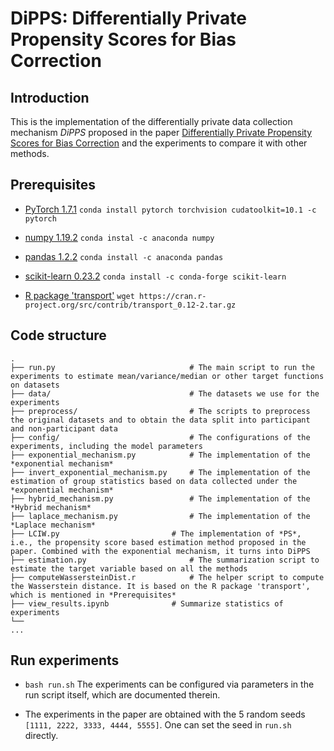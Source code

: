 # DiPPS: Differentially Private Propensity Scores for Bias Correction

## Introduction

This is the implementation of the differentially private data collection mechanism *DiPPS* proposed in the paper [Differentially Private Propensity Scores for Bias Correction](https://arxiv.org/abs/2210.02360) and the experiments to compare it with other methods.

## Prerequisites

* [PyTorch 1.7.1](https://pytorch.org/) `conda install pytorch torchvision cudatoolkit=10.1 -c pytorch`

* [numpy 1.19.2](https://numpy.org/) `conda instal -c anaconda numpy`

* [pandas 1.2.2](https://pandas.pydata.org/) `conda install -c anaconda pandas`

* [scikit-learn 0.23.2](https://scikit-learn.org/stable/install.html)  `conda install -c conda-forge scikit-learn`

* [R package 'transport'](https://cran.r-project.org/web/packages/transport/index.html) `wget https://cran.r-project.org/src/contrib/transport_0.12-2.tar.gz`


## Code structure
```
.
├── run.py                              # The main script to run the experiments to estimate mean/variance/median or other target functions on datasets
├── data/                               # The datasets we use for the experiments
├── preprocess/                         # The scripts to preprocess the original datasets and to obtain the data split into participant and non-participant data
├── config/                             # The configurations of the experiments, including the model parameters
├── exponential_mechanism.py            # The implementation of the *exponential mechanism*
├── invert_exponential_mechanism.py     # The implementation of the estimation of group statistics based on data collected under the *exponential mechanism*
├── hybrid_mechanism.py                	# The implementation of the *Hybrid mechanism*
├── laplace_mechanism.py                # The implementation of the *Laplace mechanism*
├── LCIW.py                     	# The implementation of *PS*, i.e., the propensity score based estimation method proposed in the paper. Combined with the exponential mechanism, it turns into DiPPS
├── estimation.py                    	# The summarization script to estimate the target variable based on all the methods
├── computeWassersteinDist.r            # The helper script to compute the Wasserstein distance. It is based on the R package 'transport', which is mentioned in *Prerequisites*
├── view_results.ipynb          	# Summarize statistics of experiments
└── 
...
```

## Run experiments

- `bash run.sh` The experiments can be configured via parameters in the run script itself, which are documented therein.

- The experiments in the paper are obtained with the 5 random seeds `[1111, 2222, 3333, 4444, 5555]`. One can set the seed in `run.sh` directly.
